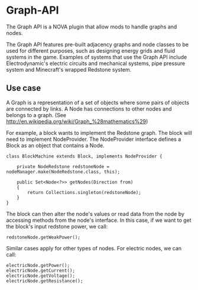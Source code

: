 # Graph-API
The Graph API is a NOVA plugin that allow mods to handle graphs and nodes.


The Graph API features pre-built adjacency graphs and node classes to be used for different purposes, 
such as designing energy grids and fluid systems in the game. Examples of systems that use the Graph API
include Electrodynamic's electric circuits and mechanical systems, pipe pressure system and Minecraft's wrapped
Redstone system.

## Use case
A Graph is a representation of a set of objects where some pairs of objects are connected by links.
A Node has connections to other nodes and belongs to a graph. (See http://en.wikipedia.org/wiki/Graph_%28mathematics%29)

For example, a block wants to implement the Redstone graph.
The block will need to implement NodeProvider. The NodeProvider interface defines a Block as an object that contains a Node.

```
class BlockMachine extends Block, implements NodeProvider {
	
	private NodeRedstone redstoneNode = nodeManager.make(NodeRedstone.class, this);
	
	public Set<Node<?>> getNodes(Direction from)
	{
		return Collections.singleton(redstoneNode);
	}
}
```

The block can then alter the node's values or read data from the node by accessing methods from the node's interface.
In this case, if we want to get the block's input redstone power, we call:

`
redstoneNode.getWeakPower();
`

Similar cases apply for other types of nodes. For electric nodes, we can call:

```
electricNode.getPower();
electricNode.getCurrent();
electricNode.getVoltage();
electricNode.getResistance();
```

